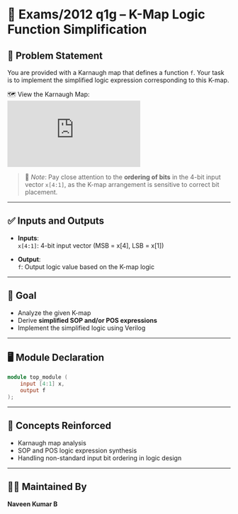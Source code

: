 # 🧮 Exams/2012 q1g – K-Map Logic Function Simplification

## 📘 Problem Statement

You are provided with a Karnaugh map that defines a function `f`. Your task is to implement the simplified logic expression corresponding to this K-map.

🗺️ View the Karnaugh Map:  
![K-map](https://hdlbits.01xz.net/mw/thumb.php?f=Exams_2012q1g.png&width=195)

> 📝 *Note*: Pay close attention to the **ordering of bits** in the 4-bit input vector `x[4:1]`, as the K-map arrangement is sensitive to correct bit placement.

---

## ✅ Inputs and Outputs

- **Inputs**:  
  `x[4:1]`: 4-bit input vector (MSB = x[4], LSB = x[1])

- **Output**:  
  `f`: Output logic value based on the K-map logic

---

## 🎯 Goal

- Analyze the given K-map
- Derive **simplified SOP and/or POS expressions**
- Implement the simplified logic using Verilog

---

## 🖥️ Module Declaration

```verilog
module top_module (
    input [4:1] x,
    output f
);
```

---

## 🧩 Concepts Reinforced

- Karnaugh map analysis
- SOP and POS logic expression synthesis
- Handling non-standard input bit ordering in logic design

---

## 👨‍💻 Maintained By

**Naveen Kumar B**
